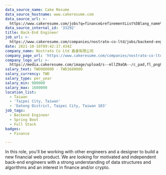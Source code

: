 ```yaml
---
data_source_name: Cake Resume
data_source_hostname: www.cakeresume.com
data_source_url: >-
  https://www.cakeresume.com/jobs?q=finance&refinementList%5Blang_name%5D%5B0%5D=English&refinementList%5Bsalary_type%5D=per_year&range%5Bsalary_range%5D%5Bmin%5D=1000000&page=3
data_source_internal_id: '33292'
title: Back-End Engineer
job_url: >-
  https://www.cakeresume.com/companies/nostrato-co-ltd/jobs/backend-engineer-338d44
date: 2021-10-16T09:42:17.434Z
company_name: Nostrato Co Ltd 鑫睿有限公司
company_page_url: 'https://www.cakeresume.com/companies/nostrato-co-ltd'
company_logo_url: >-
  https://media.cakeresume.com/image/upload/s--mllZ9aOA--/c_pad,fl_png8,h_200,w_200/v1634541647/lvkus7ssxy2ckd5lueld.png
salary_text: TWD980000 - TWD1680000
salary_currency: TWD
salary_type: per_year
salary_min: 980000
salary_max: 1680000
location_list:
  - Taiwan
  - 'Taipei City, Taiwan'
  - 'Datong District, Taipei City, Taiwan 103'
job_tags:
  - Backend Engineer
  - Spring Boot
  - Full Stack
badges:
  - Finance

---
```


In this role, you'll be working with other engineers and a designer to build a new financial web product. We are looking for motivated and independent back-end engineers with a strong understanding of data structures and algorithms and an interest in finance and/or crypto.